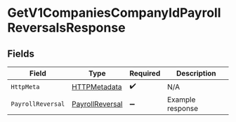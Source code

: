 # GetV1CompaniesCompanyIdPayrollReversalsResponse


## Fields

| Field                                                         | Type                                                          | Required                                                      | Description                                                   |
| ------------------------------------------------------------- | ------------------------------------------------------------- | ------------------------------------------------------------- | ------------------------------------------------------------- |
| `HttpMeta`                                                    | [HTTPMetadata](../../Models/Components/HTTPMetadata.md)       | :heavy_check_mark:                                            | N/A                                                           |
| `PayrollReversal`                                             | [PayrollReversal](../../Models/Components/PayrollReversal.md) | :heavy_minus_sign:                                            | Example response                                              |